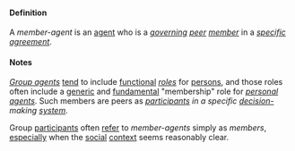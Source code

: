 #### Definition

A *member-agent* is an [agent](https://github.com/gcassel/Modular-Organization-Terminology/blob/master/terms/agent.md) who is a *[governing](https://github.com/gcassel/Modular-Organization-Terminology/blob/master/terms/govern.md) [peer](https://github.com/gcassel/Modular-Organization-Terminology/blob/master/terms/peer.md) [member](https://github.com/gcassel/Modular-Organization-Terminology/blob/master/terms/member.md)* in a *[specific](https://github.com/gcassel/Modular-Organization-Terminology/blob/master/terms/specific.md) [agreement](https://github.com/gcassel/Modular-Organizing-Terminology/blob/master/terms/agree.md)*.

#### Notes

*[Group agents](https://github.com/gcassel/Modular-Organization-Terminology/blob/master/compound-terms/group-agent.md)* [tend](https://github.com/gcassel/Modular-Organization-Terminology/blob/master/terms/tend.md) to include [functional](https://github.com/gcassel/Modular-Organization-Terminology/blob/master/terms/function.md) *[roles](https://github.com/gcassel/Modular-Organization-Terminology/blob/master/terms/role.md)* for [persons](https://github.com/gcassel/Modular-Organization-Terminology/blob/master/terms/person.md), and those roles often include a [generic](https://github.com/gcassel/Modular-Organization-Terminology/blob/master/terms/generic.md) and [fundamental](https://github.com/gcassel/Modular-Organization-Terminology/blob/master/terms/base.md) "membership" role for *[personal agents](https://github.com/gcassel/Modular-Organization-Terminology/blob/master/compound-terms/personal-agent.md)*.  Such members are peers as *[participants](https://github.com/gcassel/Modular-Organization-Terminology/blob/master/terms/participate.md) in a specific [decision-](https://github.com/gcassel/Modular-Organization-Terminology/blob/master/terms/decision.md)making [system](https://github.com/gcassel/Modular-Organization-Terminology/blob/master/terms/system.md)*.

Group [participants](https://github.com/gcassel/Modular-Organizing-Terminology/blob/master/terms/participate.md) often [refer](https://github.com/gcassel/Modular-Organization-Terminology/blob/master/terms/refer.md) to *member-agents* simply as *members*, [especially](https://github.com/gcassel/Modular-Organization-Terminology/blob/master/terms/specialize.md) when the [social](https://github.com/gcassel/Modular-Organization-Terminology/blob/master/terms/social.md) [context](https://github.com/gcassel/Modular-Organization-Terminology/blob/master/terms/context.md) seems reasonably clear.
